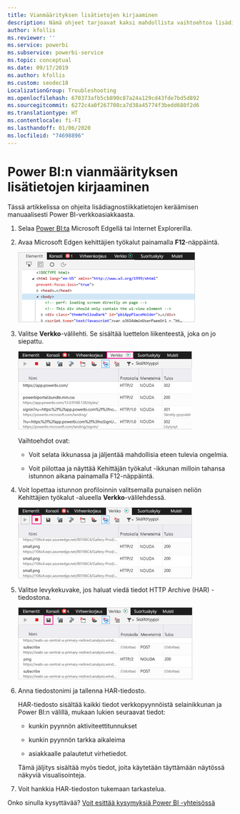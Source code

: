 ```yaml
---
title: Vianmäärityksen lisätietojen kirjaaminen
description: Nämä ohjeet tarjoavat kaksi mahdollista vaihtoehtoa lisädiagnostiikkatietojen keräämisen manuaalisesti Power BI-verkkoasiakkaasta.
author: kfollis
ms.reviewer: ''
ms.service: powerbi
ms.subservice: powerbi-service
ms.topic: conceptual
ms.date: 09/17/2019
ms.author: kfollis
ms.custom: seodec18
LocalizationGroup: Troubleshooting
ms.openlocfilehash: 670373afb5cb890c87a24a129cd43fde7bd5d892
ms.sourcegitcommit: 6272c4a0f267708ca7d38a45774f3bedd680f2d6
ms.translationtype: HT
ms.contentlocale: fi-FI
ms.lasthandoff: 01/06/2020
ms.locfileid: "74698896"
---
```

# <a name="capture-additional-diagnostic-information-for-power-bi"></a>Power BI:n vianmäärityksen lisätietojen kirjaaminen

Tässä artikkelissa on ohjeita lisädiagnostiikkatietojen keräämisen manuaalisesti Power BI-verkkoasiakkaasta.

1. Selaa [Power BI:ta](https://app.powerbi.com) Microsoft Edgellä tai Internet Explorerilla.

1. Avaa Microsoft Edgen kehittäjien työkalut painamalla **F12**-näppäintä.

   ![Näyttökuva Microsoft Edgen kehittäjien työkalujen Elementit-välilehdestä.](media/service-admin-capturing-additional-diagnostic-information-for-power-bi/edge-developer-tools.png)

1. Valitse **Verkko**-välilehti. Se sisältää luettelon liikenteestä, joka on jo siepattu.

   ![Näyttökuva Microsoft Edgen kehittäjien työkalujen Verkko-välilehdestä.](media/service-admin-capturing-additional-diagnostic-information-for-power-bi/edge-network-tab.png)

    Vaihtoehdot ovat:

    * Voit selata ikkunassa ja jäljentää mahdollisia eteen tulevia ongelmia.

    * Voit piilottaa ja näyttää Kehittäjän työkalut -ikkunan milloin tahansa istunnon aikana painamalla F12-näppäintä.

1. Voit lopettaa istunnon profiloinnin valitsemalla punaisen neliön Kehittäjien työkalut -alueella **Verkko**-välilehdessä.

   ![Näyttökuva Microsoft Edgen kehittäjien työkalujen Verkko-välilehdestä pysäytyspainike näkyvissä.](media/service-admin-capturing-additional-diagnostic-information-for-power-bi/edge-network-tab-stop.png)

1. Valitse levykekuvake, jos haluat viedä tiedot HTTP Archive (HAR) -tiedostona.

   ![Näyttökuva Microsoft Edgen kehittäjien työkalujen Verkko-välilehdestä levykekuvake näkyvissä.](media/service-admin-capturing-additional-diagnostic-information-for-power-bi/edge-network-tab-save.png)

1. Anna tiedostonimi ja tallenna HAR-tiedosto.

    HAR-tiedosto sisältää kaikki tiedot verkkopyynnöistä selainikkunan ja Power BI:n välillä, mukaan lukien seuraavat tiedot:

    * kunkin pyynnön aktiviteettitunnukset

    * kunkin pyynnön tarkka aikaleima

    * asiakkaalle palautetut virhetiedot.

    Tämä jäljitys sisältää myös tiedot,  joita käytetään täyttämään näytössä näkyviä visualisointeja.

1. Voit hankkia HAR-tiedoston tukemaan tarkastelua.

Onko sinulla kysyttävää? [Voit esittää kysymyksiä Power BI -yhteisössä](https://community.powerbi.com/)
